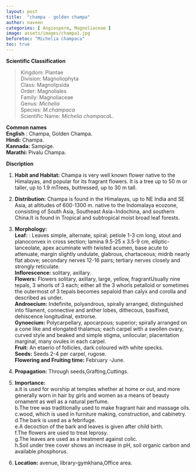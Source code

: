 ```yaml
---
layout: post
title:  "champa - golden champa"
author: naveen
categories: [ Angiosperm, Magnoliaceae ]
image: assets/images/champa1.jpg
beforetoc: "Michelia champaca"
toc: true
---
```


**Scientific Classification**  
>Kingdom:			Plantae  
>Division:			Magnoliophyta  
>Class:				Magnolipsida  
>Order:				Magnoliales  
>Family:			Magnoliaceae  
>Genus:				*Michelia*  
>Species:			*M.champaca*  
>Scientific Name:	*Michelia champaca*L.  

**Common names**  
**English** : Champa, Golden Champa.  
**Hindi:** Champa.  
**Kannada:** Sampige.  
**Marathi:** Pivalu Champa.  
  
**Discription**  
1. **Habit and Habitat:** Champa is very well known flower native to the Himalayas, and popular for its fragrant flowers. It is a tree up to 50 m or taller, up to 1.9 mTrees, buttressed, up to 30 m tall.  
2. **Distribution:** Champa is found in the Himalayas, up to NE India and SE Asia, at altitudes of 600-1300 m. native to the Indomalaya ecozone, consisting of South Asia, Southeast Asia−Indochina, and southern China.It is found in Tropical and subtropical moist broad leaf forests.  
3. **Morphology:**  
**Leaf:** : Leaves simple, alternate, spiral; petiole 1-3 cm long, stout and planoconvex in cross section; lamina 9.5-25 x 3.5-9 cm, elliptic-lanceolate, apex acuminate with twisted acumen, base acute to attenuate, margin slightly undulate, glabrous, chartaceous; midrib nearly flat above; secondary nerves 12-16 pairs; tertiary nerves closely and strongly reticulate.  
**Inflorescence:** solitary, axillary.  
**Flowers:** Flowers solitary, axillary, large, yellow, fragrantUsually nine tepals, 3 whorls of 3 each; either all the 3 whorls petalloid or sometimes the outermost of 3 tepals becomes sepaloid than calyx and corolla and described as under.  
**Androecium:** Indefinite, polyandrous, spirally arranged, distinguished into filament, connective and anther lobes, dithecous, basifixed, dehiscence longitudinal, extrorse.  
**Gynoecium:** Polycarpellary, apocarpous; superior; spirally arranged on a cone like and elongated thalamus; each carpel with a swollen ovary, curved style and beaked and simple stigma, unilocular; placentation marginal, many ovules in each carpel.  
**Fruit:** An etaerio of follicles, dark coloured with white specks.  
**Seeds:** Seeds 2-4 per carpel, rugose.  
**Flowering and Fruiting time:** February -June.  
4. **Propagation:** Through seeds,Grafting,Cuttings.   
5. **Importance:**  
a.it is used for worship at temples whether at home or out, and more generally worn in hair by girls and women as a means of beauty ornament as well as a natural perfume.  
b.The tree was traditionally used to make fragrant hair and massage oils.  
c.wood, which is used in furniture making, construction, and cabinetry.  
d.The bark is used as a febrifuge.  
e.A decoction of the bark and leaves is given after child birth.  
f.The flowers are used to treat leprosy.  
g.The leaves are used as a treatment against colic.  
h.Soil under tree cover shows an increase in pH, soil organic carbon and available phosphorus.  
  
6. **Location:** avenue, library-gymkhana,Office area.  


